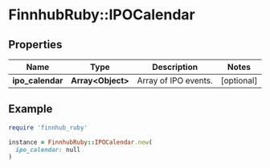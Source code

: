 # FinnhubRuby::IPOCalendar

## Properties

| Name | Type | Description | Notes |
| ---- | ---- | ----------- | ----- |
| **ipo_calendar** | **Array&lt;Object&gt;** | Array of IPO events. | [optional] |

## Example

```ruby
require 'finnhub_ruby'

instance = FinnhubRuby::IPOCalendar.new(
  ipo_calendar: null
)
```

